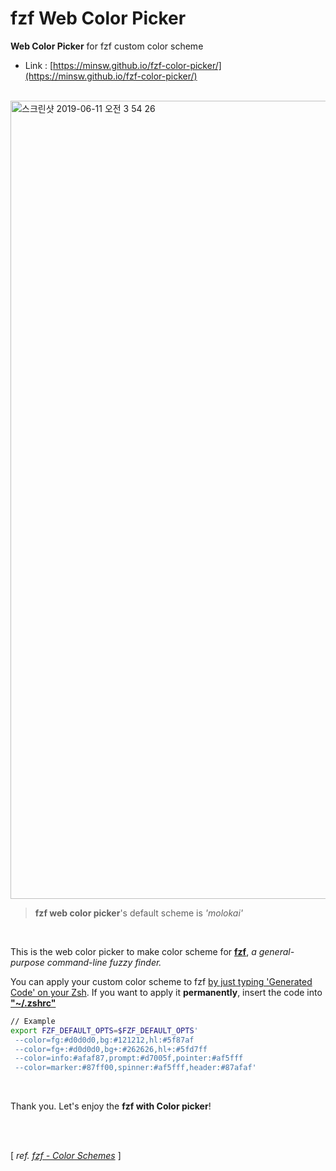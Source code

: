 # fzf Web Color Picker
**Web Color Picker** for fzf custom color scheme

- Link : [https://minsw.github.io/fzf-color-picker/](https://minsw.github.io/fzf-color-picker/)

</br>

<img width="1277" alt="스크린샷 2019-06-11 오전 3 54 26" src="https://user-images.githubusercontent.com/26691216/59219647-f7175900-8bfd-11e9-9aaa-68e061c2f90f.png">

> **fzf web color picker**'s default scheme is *'molokai'*

</br>

This is the web color picker to make color scheme for [**fzf**](https://github.com/junegunn/fzf), *a general-purpose command-line fuzzy finder.*



You can apply your custom color scheme to fzf <U>by just typing 'Generated Code' on your Zsh</U>. 
If you want to apply it **permanently**, insert the code into <U>**"~/.zshrc"**</U>


```sh
// Example
export FZF_DEFAULT_OPTS=$FZF_DEFAULT_OPTS'
 --color=fg:#d0d0d0,bg:#121212,hl:#5f87af
 --color=fg+:#d0d0d0,bg+:#262626,hl+:#5fd7ff
 --color=info:#afaf87,prompt:#d7005f,pointer:#af5fff
 --color=marker:#87ff00,spinner:#af5fff,header:#87afaf'
```

</br>

Thank you. Let's enjoy the **fzf with Color picker**!

</br>

</br>

[ *ref. [fzf - Color Schemes](https://github.com/junegunn/fzf/wiki/Color-schemes)* ]

